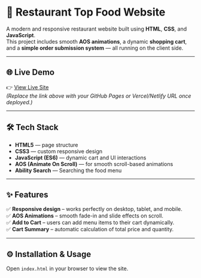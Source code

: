 # 🍕 Restaurant Top Food Website

A modern and responsive restaurant website built using **HTML**, **CSS**, and **JavaScript**.  
This project includes smooth **AOS animations**, a dynamic **shopping cart**, and a **simple order submission system** — all running on the client side.

---

## 🌐 Live Demo

👉 [View Live Site]()  
_(Replace the link above with your GitHub Pages or Vercel/Netlify URL once deployed.)_

---

## 🛠️ Tech Stack

- **HTML5** — page structure
- **CSS3** — custom responsive design
- **JavaScript (ES6)** — dynamic cart and UI interactions
- **AOS (Animate On Scroll)** — for smooth scroll-based animations
- **Ability Search** — Searching the food menu

---

## ✨ Features

✅ **Responsive design** – works perfectly on desktop, tablet, and mobile.  
✅ **AOS Animations** – smooth fade-in and slide effects on scroll.  
✅ **Add to Cart** – users can add menu items to their cart dynamically.  
✅ **Cart Summary** – automatic calculation of total price and quantity.

---

## ⚙️ Installation & Usage

Open `index.html` in your browser to view the site.

